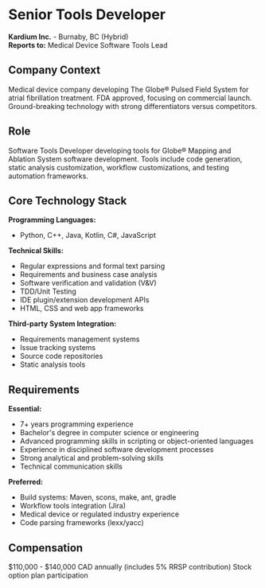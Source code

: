 # Senior Tools Developer

**Kardium Inc.** - Burnaby, BC (Hybrid)  
**Reports to:** Medical Device Software Tools Lead

## Company Context

Medical device company developing The Globe® Pulsed Field System for atrial fibrillation treatment. FDA approved, focusing on commercial launch. Ground-breaking technology with strong differentiators versus competitors.

## Role

Software Tools Developer developing tools for Globe® Mapping and Ablation System software development. Tools include code generation, static analysis customization, workflow customizations, and testing automation frameworks.

## Core Technology Stack

**Programming Languages:**
- Python, C++, Java, Kotlin, C#, JavaScript

**Technical Skills:**
- Regular expressions and formal text parsing
- Requirements and business case analysis
- Software verification and validation (V&V)
- TDD/Unit Testing
- IDE plugin/extension development APIs
- HTML, CSS and web app frameworks

**Third-party System Integration:**
- Requirements management systems
- Issue tracking systems
- Source code repositories
- Static analysis tools

## Requirements

**Essential:**
- 7+ years programming experience
- Bachelor's degree in computer science or engineering
- Advanced programming skills in scripting or object-oriented languages
- Experience in disciplined software development processes
- Strong analytical and problem-solving skills
- Technical communication skills

**Preferred:**
- Build systems: Maven, scons, make, ant, gradle
- Workflow tools integration (Jira)
- Medical device or regulated industry experience
- Code parsing frameworks (lexx/yacc)

## Compensation

$110,000 - $140,000 CAD annually (includes 5% RRSP contribution)
Stock option plan participation
